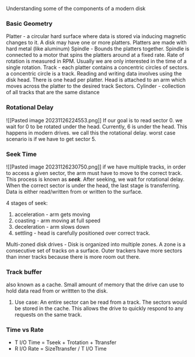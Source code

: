 Understanding some of the components of a modern disk 
### Basic Geometry
Platter - a circular hard surface where data is stored via inducing magnetic changes to it. A disk may have one or more platters. Platters are made with hard metal (like aluminum)
Spindle - Bounds the platters together. Spindle is connected to a motor that spins the platters around at a fixed rate. Rate of rotation is measured in RPM. Usually we are only interested in the time of a single rotation. 
Track - each platter contains a concentric circles of sectors. a concentric circle is a track. 
Reading and writing data involves using the disk head. There is one head per platter. Head is attached to an arm which moves across the platter to the desired track 
Sectors.
Cylinder - collection of all tracks that are the same distance

### Rotational Delay 
![[Pasted image 20231126224553.png]]
If our goal is to read sector 0. we wait for 0 to be rotated under the head. Currently, 6 is under the head. This happens in modern drives. we call this the rotational delay. worst case scenario is if we have to get sector 5. 

### Seek Time

![[Pasted image 20231126230750.png]]
if we have multiple tracks, in order to access a given sector, the arm must have to move to the correct track. This process is known as ***seek***. After seeking, we wait for rotational delay. When the correct sector is under the head, the last stage is transferring. Data is either read/written from or written to the surface. 

4 stages of seek:
1. acceleration - arm gets moving
2. coasting - arm moving at full speed
3. deceleration - arm slows down
4. settling - head is carefully positioned over correct track. 

Multi-zoned disk drives - Disk is organized into multiple zones. A zone is a consecutive set of tracks on a surface. Outer trackers have more sectors than inner tracks because there is more room out there. 

### Track buffer
also known as a cache. Small amount of memory that the drive can use to hold data read from or writtten to the disk. 
1. Use case: An entire sector can be read from a track. The sectors would be stored in the cache. This allows the drive to quickly respond to any requests on the same track.


### Time vs Rate
-  T I/O Time = Tseek + Trotation + Ttransfer
- R I/O Rate = SizeTtransfer / T I/O Time


